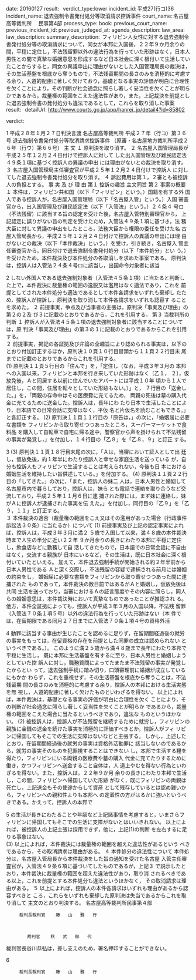 
date: 20160127
result:  
verdict_type:lower
incident_id: 平成27(行コ)36
incident_name: 退去強制令書発付処分等取消請求控訴事件
court_name: 名古屋高等裁判所 　民事第4部
process_type:
book: 
previous_court_name:
previous_incident_id:
previous_judeged_at:
agenda_description: 
law_area: 
law_description: 
summary_description:  フィリピン人女性に対する退去強制令書発付処分等の取消請求について，同女が本邦に入国後，２２年９か月余りの間，平穏に定住し，不法残留罪以外の違法行為を行っていた形跡はなく，日本人男性との間で真摯な婚姻意思を形成するなど日本社会に深く根付いて生活していたことからすると，同女の異議申出に理由がないとした入国管理局長の裁決は，その生活基盤を根底から奪うもので，不法残留期間の長さのみを消極的に考慮する余り，人道的配慮に著しく欠けており，基礎となる事実の評価が明白に合理性を欠くことにより，その判断が社会通念に照らし著しく妥当性を欠くことが明らかであるから，裁量権の範囲をこえた違法性があり，また，上記裁決を前提とした退去強制令書の発付処分も違法であるとして，これらを取り消した事案
result:  
detailUrl: http://www.courts.go.jp/app/hanrei_jp/detail4?id=85802

verdict:

 
 1 
平成２８年１月２７日判決言渡  名古屋高等裁判所 
平成２７年（行コ）第３６号 退去強制令書発付処分等取消請求控訴事件 
（原審・名古屋地方裁判所平成２６年（行ウ）第６６号） 
主         文 
１ 原判決を取り消す。 
    ２ 名古屋入国管理局長が平成２５年１２月２４日付けで控訴人に対して
した出入国管理及び難民認定法４９条１項に基づく控訴人の異議の申出
には理由がないとの裁決を取り消す。 
３ 名古屋入国管理局主任審査官が平成２５年１２月２４日付けで控訴人
に対してした退去強制令書発付処分を取り消す。 
４ 訴訟費用は第１，２審とも被控訴人の負担とする。 
事 実 及 び 理 由 
第１ 控訴の趣旨 
主文同旨 
第２ 事案の概要 
 １ 本件は，フィリピン共和国（以下「フィリピン」という。）国籍を有する外
国人である控訴人が，名古屋入国管理局（以下「名古屋入管」という。）入国
審査官から，出入国管理及び難民認定法（以下「入管法」という。）２４条４
号ロ（不法残留）に該当する旨の認定を受けた後，名古屋入管特別審理官から，
上記認定に誤りがない旨の判定を受けたため，入管法４９条１項に基づき，法
務大臣に対して異議の申出をしたところ，法務大臣から権限の委任を受けた名
古屋入管局長から，平成２５年１２月２４日付けで控訴人の異議の申出には理
由がないとの裁決（以下「本件裁決」という。）を受け，引き続き，名古屋入
管主任審査官から，同日付けで退去強制令書発付処分（以下「本件処分」とい
う。）を受けたため，本件裁決及び本件処分の各取消しを求めた事案である。 
原判決は，控訴人は入管法２４条４号ロに該当し，出国命令対象者に該当
 
 2 
しない外国人である退去強制対象者（入管法４５条１項）に当たると判断し
た上で，本件裁決に裁量権の範囲の逸脱又は濫用はなく適法であり，これを
前提としてされた本件処分も適法であるとして本件各請求をいずれも棄却し
たため，控訴人が控訴し，原判決を取り消して本件各請求をいずれも認容す
ることを求めた。 
 ２ 前提事実，争点及び当事者の主張は，原判決「事実及び理由」の第２の２及
び３に記載のとおりであるから，これを引用する。 
第３ 当裁判所の判断 
  １ 控訴人が入管法４５条１項の退去強制対象者に該当することについては，原
判決「事実及び理由」の第３の１に記載のとおりであるからこれを引用する。  
２ 前提事実，掲記の各証拠及び弁論の全趣旨により認められる事実は，以下の
とおり付加訂正するほか，原判決１０頁１０行目冒頭から１１頁２２行目末
尾までに記載のとおりであるからこれを引用する。  
(1) 原判決１１頁５行目の「住んで」を，「定住し（なお，平成３年３月の
本邦への入国以来，フィリピンと本邦を行き来していた形跡はなく〔乙１，
２〕，仮放免後，Ａと同居する以前に住んでいたアパートには平成１０年
頃から１人で居住し，この間，住居を転々としていた形跡もない。）」と，
７行目の「送金した。」を，「両親の存命中はその医療費に充てるため，
両親の死後は墓の購入代金に充てるために送金した。控訴人は，長年にわ
たり日本で生活したことにより，日本語での日常会話に支障はなく，平仮
名と片仮名を読むこともできる。」と各訂正する。 
(2) 原判決１１頁１１行目の「原告は，」の次に，「婚姻届に必要な書類を
フィリピンから取り寄せつつあったところ，スーパーマーケットで食料品
を購入して自転車で自宅に帰る途中，警察官から声を掛けられて不法残留
の事実が発覚し，」を付加し，１４行目の「乙８」を「乙８，９」と訂正
する。 
 
 3 
(3) 原判決１１頁１８行目末尾の次に，「Ａは，当審において証人として出
廷し，仮放免後，約１年半にわたり控訴人と幸せな家庭生活を送っている
が，自分も控訴人もフィリピンで生活することは考えられない，今後も日
本における婚姻生活を維持したい旨供述している。」を付加する。 
(4) 原判決１１頁２２行目の「してきた。」の次に，「また，控訴人の妹二
人は，日本人男性と婚姻して名古屋市内で暮らしており，控訴人は，妹ら
とも電話で連絡を取り合うなど交流しており，平成２５年１１月６日に逮
捕された際には，まず妹に連絡し，妹がＡに控訴人が逮捕された事実を伝
えた。」を付加し，同行目の「乙９」を「乙９，１１」と訂正する。  
３ 本件裁決の適否（裁量権の範囲をこえ又はその濫用があった場合〔行政事件
訴訟法３０条〕に当たるか）について 
(1) 前提事実及び上記の認定事実によれば，控訴人は，平成３年３月に満２
５歳で入国して以来，満４８歳の本件裁決時まで人生の半分に近い２２年
９か月余りの長きにわたり本邦に平穏に定住し，飲食店などに勤務して自
活してきたもので，日本語での日常会話に不自由はなく，交流する親族が
日本にいるなど，その生活は，既に日本社会に深く根付いていたといえる。
加えて，本件退去強制手続が開始される約２年半前から日本人男性である
Ａと深く交際し，不法残留の容疑で逮捕される前月には婚姻の約束をし，
婚姻届に必要な書類をフィリピンから取り寄せつつあった間に逮捕された
ものであって，本件裁決の数日前ではあるがＡと婚姻し，仮放免後は共同
生活を送っており，当審におけるＡの証言態度やその内容に照らし，同人
らの婚姻意思は，本件裁決時において真摯なものであったことが推認され
る。 
他方，本件全証拠によっても，控訴人が平成３年３月の入国以降，不法残
留罪（入管法７０条１項５号）以外の違法行為を行っていた形跡はない（本
件では，在留期限である同月２７日までに入管法７０条１項４号の資格外活
 
 4 
動罪に該当する事由が生じたことを認めるに足りず，在留期間経過後の就労
の事実をもっては，在留資格の存在を前提とした同罪の成立は認められない
というべきである。）。 
このように満２５歳から満４８歳まで長年にわたり本邦で平穏に生活し，
既に本邦に生活基盤を有するに至り，日本人男性と婚姻しようとしていた控
訴人に対し，職務質問によってたまたま不法残留の事実が発覚したからとい
って，退去強制手続に踏み切り，口頭審理前に婚姻が成立しているにもかか
わらず，これを重視せず，その生活基盤を根底から奪うことは，不法残留期
間の長さのみを消極的に考慮する余り，控訴人の本邦における生活実態を無
視し，人道的配慮に著しく欠けたものといわざるを得ない。 
以上によれば，本件裁決は，基礎となる事実の評価が明白に合理性を欠く
ことにより，その判断が社会通念に照らし著しく妥当性を欠くことが明らか
であるから，裁量権の範囲をこえた場合に当たるというべきであり，違法な
ものというほかない。 
(2) 被控訴人は，控訴人が不法残留を継続するために就労し，フィリピンの
親族に金銭の送金を続けた事実を消極的に評価すべきとか，控訴人がフィ
リピンに帰国してもそこでの生活に支障はないなどと主張する。 
しかし，上述したとおり，在留期間経過後の就労の事実は資格外活動罪に
該当しないのであるから，就労の事実そのものを犯罪視することはできない
し，本邦で生活する糧を得たり，フィリピンにいる両親の医療費や墓の購入
代金に充てたりするために働き，かつフィリピンへ送金すること自体は，人
道上やむを得ない行為といわざるを得ない。また，控訴人は，２２年９か月
余りの長きにわたり本邦で生活し，この間，フィリピンへ帰国していた形跡
がなく，既にフィリピンの両親は死亡し，上記送金もその使途からして資産
として残存しているとは認め難いから，フィリピンへの親和性よりも本邦へ
の定着性の方がはるかに強いというべきである。かえって，控訴人の本邦で
 
 5 
の生活が長きにわたることや年齢など上記諸事情を考慮すると，いまさらフ
ィリピンに帰国してもそこでの生活に支障がないとはいいきれない。 
以上によれば，被控訴人の上記主張は採用できず，他に，上記(1)の判断
を左右するに足りる事象はない。  
(3) 以上によれば，本件裁決には裁量権の範囲を超えた違法性があるという
べきであるから，その取消請求は理由がある。 
４ 本件処分の違法性について 
本件処分は，名古屋入管局長から本件裁決をした旨の通知を受けた名古屋
入管主任審査官が，入管法４９条６項に基づいてしたものであるが，上記３
で説示したとおり，本件裁決に裁量権の範囲を超えた違法性があり，取り消
されるべきである以上，これを前提とする本件処分も違法というほかなく，
その取消請求は理由がある。 
５ 以上によれば，控訴人の本件各請求はいずれも理由があるから認容すべきと
ころ，これらをいずれも棄却した原判決は失当であるからこれを取り消して
主文のとおり判決する。 
       名古屋高等裁判所民事第４部 
 
         裁判長裁判官    藤   山   雅   行 
 
 
             
            裁判官    秋   武   郁   代 
 
 
 
裁判官長谷川恭弘は，差し支えのため，署名押印することができない。 
 
 6 
 
         裁判長裁判官    藤   山   雅   行 
 

                    